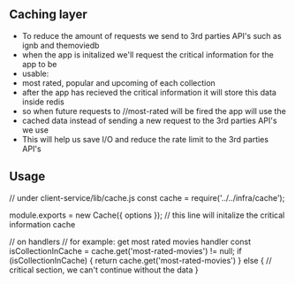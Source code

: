 ## Caching layer 
- To reduce the amount of requests we send to 3rd parties API's such as ignb and themoviedb
- when the app is initalized we'll request the critical information for the app to be
- usable:
- most rated, popular and upcoming of each collection
- after the app has recieved the critical information it will store this data inside redis 
- so when future requests to /<media-type>/most-rated will be fired the app will use the 
- cached data instead of sending a new request to the 3rd parties API's we use
- This will help us save I/O and reduce the rate limit to the 3rd parties API's

## Usage
// under client-service/lib/cache.js
const cache = require('../../infra/cache');

module.exports = new Cache({ options }); // this line will initalize the critical information cache

// on handlers
// for example: get most rated movies handler
const isCollectionInCache = cache.get('most-rated-movies') != null;
if (isCollectionInCache) {
    return cache.get('most-rated-movies')
} else {
    // critical section, we can't continue without the data
}